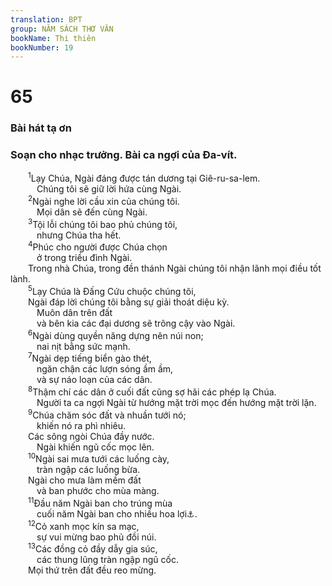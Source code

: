 ```yaml
---
translation: BPT
group: NĂM SÁCH THƠ VĂN
bookName: Thi thiên 
bookNumber: 19
---
```


<div class="title"><h1>65</h1><h3>Bài hát tạ ơn</h3><h3>Soạn cho nhạc trưởng. Bài ca ngợi của Đa-vít.</h3></div>
<span class="verse thi_65_1">  <sup>1</sup>Lạy Chúa, Ngài đáng được tán dương tại Giê-ru-sa-lem.<br/>   Chúng tôi sẽ giữ lời hứa cùng Ngài.<br/></span>
<span class="verse thi_65_2">  <sup>2</sup>Ngài nghe lời cầu xin của chúng tôi.<br/>   Mọi dân sẽ đến cùng Ngài.<br/></span>
<span class="verse thi_65_3">  <sup>3</sup>Tội lỗi chúng tôi bao phủ chúng tôi,<br/>   nhưng Chúa tha hết.<br/></span>
<span class="verse thi_65_4">  <sup>4</sup>Phúc cho người được Chúa chọn<br/>   ở trong triều đình Ngài.<br/>  Trong nhà Chúa, trong đền thánh Ngài chúng tôi nhận lãnh mọi điều tốt lành.<br/></span>
<span class="verse thi_65_5">  <sup>5</sup>Lạy Chúa là Đấng Cứu chuộc chúng tôi,<br/>  Ngài đáp lời chúng tôi bằng sự giải thoát diệu kỳ.<br/>   Muôn dân trên đất<br/>   và bên kia các đại dương sẽ trông cậy vào Ngài.<br/></span>
<span class="verse thi_65_6">  <sup>6</sup>Ngài dùng quyền năng dựng nên núi non;<br/>   nai nịt bằng sức mạnh.<br/></span>
<span class="verse thi_65_7">  <sup>7</sup>Ngài dẹp tiếng biển gào thét,<br/>   ngăn chận các lượn sóng ầm ầm,<br/>   và sự náo loạn của các dân.<br/></span>
<span class="verse thi_65_8">  <sup>8</sup>Thậm chí các dân ở cuối đất cũng sợ hãi các phép lạ Chúa.<br/>   Người ta ca ngợi Ngài từ hướng mặt trời mọc đến hướng mặt trời lặn.<br/></span>
<span class="verse thi_65_9">  <sup>9</sup>Chúa chăm sóc đất và nhuần tưới nó;<br/>   khiến nó ra phì nhiêu.<br/>  Các sông ngòi Chúa đầy nước.<br/>   Ngài khiến ngũ cốc mọc lên.<br/></span>
<span class="verse thi_65_10">  <sup>10</sup>Ngài sai mưa tưới các luống cày,<br/>   tràn ngập các luống bừa.<br/>  Ngài cho mưa làm mềm đất<br/>   và ban phước cho mùa màng.<br/></span>
<span class="verse thi_65_11">  <sup>11</sup>Đầu năm Ngài ban cho trúng mùa<br/>   cuối năm Ngài ban cho nhiều hoa lợi<a data-toggle="tooltip" data-placement="bottom" title="Thời xưa xứ Ít-ra-en có hai niên lịch. Niên lịch đầu tiên ghi các lễ lạc tôn giáo bắt đầu vào mùa xuân, tức mùa gặt lúa mạch. Niên lịch thứ hai bắt đầu vào mùa thu, khi người ta gặt các loại hoa màu khác.">⚓</a>.<br/></span>
<span class="verse thi_65_12">  <sup>12</sup>Cỏ xanh mọc kín sa mạc,<br/>   sự vui mừng bao phủ đồi núi.<br/></span>
<span class="verse thi_65_13">  <sup>13</sup>Các đồng cỏ đầy dẫy gia súc,<br/>   các thung lũng tràn ngập ngũ cốc.<br/>  Mọi thứ trên đất đều reo mừng.<br/></span>
